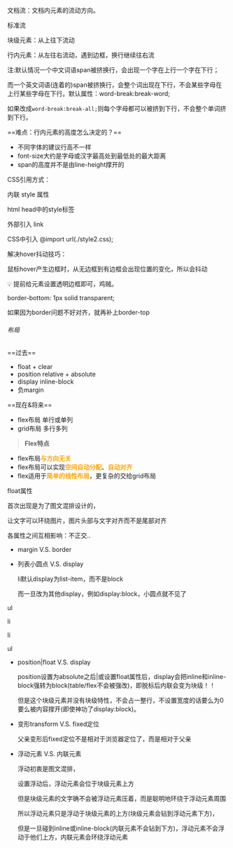 

文档流：文档内元素的流动方向。

标准流

块级元素：从上往下流动

行内元素：从左往右流动，遇到边框，换行继续往右流

注:默认情况一个中文词语span被挤换行，会出现一个字在上行一个字在下行；

而一个英文词语(连着的)span被挤换行，会整个词出现在下行，不会某些字母在上行某些字母在下行。默认属性：word-break:break-word;

如果改成`word-break:break-all;`则每个字母都可以被挤到下行，不会整个单词挤到下行。



==难点：行内元素的高度怎么决定的？==



- 不同字体的建议行高不一样
- font-size大约是字母或汉字最高处到最低处的最大距离
- span的高度并不是由line-height撑开的





CSS引用方式：

内联 style 属性

html head中的style标签

外部引入 link

CSS中引入 @import url(./style2.css);





解决hover抖动技巧：

鼠标hover产生边框时，从无边框到有边框会出现位置的变化，所以会抖动

💡 提前给元素设置透明边框即可，鸡贼。

   border-bottom: 1px solid transparent;

如果因为border问题不好对齐，就再补上border-top







###### 布局

==过去==

- float + clear
- position relative + absolute
- display inline-block
- 负margin

==现在&将来==

- flex布局	单行或单列
- grid布局	多行多列



> **Flex特点**

- flex布局<font color="orange">**与方向无关**</font>
- flex布局可以实现<font color="orange">**空间自动分配**</font>、<font color="orange">**自动对齐**</font>
- flex适用于<font color="orange">**简单的线性布局**</font>，更复杂的交给grid布局





float属性

首次出现是为了图文混排设计的，

让文字可以环绕图片，图片头部与文字对齐而不是尾部对齐



各属性之间互相影响：不正交..

- margin V.S. border

- 列表小圆点 V.S. display

  li默认display为list-item，而不是block

  而一旦改为其他display，例如display:block，小圆点就不见了

ul

  li

  li

ul

- position|float V.S. display

  position设置为absolute之后|或设置float属性后，display会把inline和inline-block强转为block(table/flex不会被强改)，即脱标后内联会变为块级！！

  但是这个块级元素并没有块级特性，不会占一整行，不设置宽度的话要么为0要么被内容撑开(即使神功了display:block)。


- 变形transform V.S. fixed定位

  父亲变形后fixed定位不是相对于浏览器定位了，而是相对于父亲

- 浮动元素 V.S. 内联元素

  浮动初衷是图文混排，

  设置浮动后，浮动元素会位于块级元素上方

  但是块级元素的文字确不会被浮动元素压着，而是聪明地环绕于浮动元素周围

  所以浮动元素只是浮动于块级元素的上方(块级元素会钻到浮动元素下方)，

  但是一旦碰到inline或inline-block(内联元素不会钻到下方)，浮动元素不会浮动于他们上方，内联元素会环绕浮动元素
